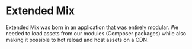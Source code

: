 # Extended Mix

Extended Mix was born in an application that was entirely modular. We needed to load assets from our modules (Composer 
packages) while also making it possible to hot reload and host assets on a CDN.

